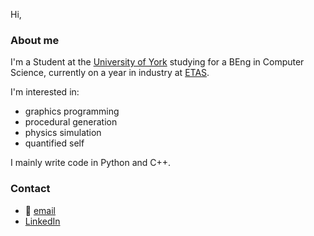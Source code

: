 <!--
**lbowes/lbowes** is a ✨ _special_ ✨ repository because its `README.md` (this file) appears on your GitHub profile.

Here are some ideas to get you started:

- 🔭 I’m currently working on ...
- 🌱 I’m currently learning ...
- 👯 I’m looking to collaborate on ...
- 🤔 I’m looking for help with ...
- 💬 Ask me about ...
- 📫 How to reach me: ...
- 😄 Pronouns: ...
- ⚡ Fun fact: ...
-->

Hi,

### About me
I'm a Student at the [University of York](https://www.york.ac.uk/) studying for a BEng in Computer Science, currently on a year in industry at [ETAS](https://www.etas.com/en/).

I'm interested in:

* graphics programming
* procedural generation
* physics simulation
* quantified self
 
I mainly write code in Python and C++.

### Contact
* 📧 [email](lbowes.dev@gmail.com)
* [LinkedIn](https://www.linkedin.com/in/lewis-bowes-1466b7185/)
